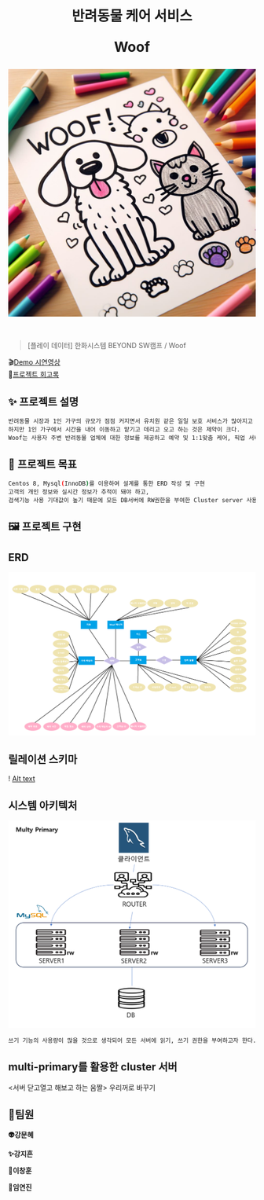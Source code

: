 <h1 align="center">
반려동물 케어 서비스  

Woof </h1>

![Alt text](img/main.jpg)

<div style="text-align: center;">
    <img src=""  style="zoom:76%" align="center"/>
</div>



> [플레이 데이터] 한화시스템 BEYOND SW캠프 / Woof


🎬[Demo 시연영상](https://www.youtube.com/watch?v=dhMrKTwNI8U&lc=UgzCJR3WxkvsckRyyO94AaABAg&ab_channel=%EB%94%B0%EB%9D%BC%ED%95%98%EB%A9%B4%EC%84%9C%EB%B0%B0%EC%9A%B0%EB%8A%94IT)   
📃[프로젝트 회고록](블로그주소)

## ✨ 프로젝트 설명

```sh
반려동물 시장과 1인 가구의 규모가 점점 커지면서 유치원 같은 일일 보호 서비스가 많아지고 있다.
하지만 1인 가구에서 시간을 내어 이동하고 맡기고 데리고 오고 하는 것은 제약이 크다.
Woof는 사용자 주변 반려동물 업체에 대한 정보를 제공하고 예약 및 1:1맞춤 케어, 픽업 서비스를 제공하고자 한다.
```

## 📌 프로젝트 목표

```sh
Centos 8, Mysql(InnoDB)를 이용하여 설계를 통한 ERD 작성 및 구현
고객의 개인 정보와 실시간 정보가 추적이 돼야 하고,
검색기능 사용 기대값이 높기 때문에 모든 DB서버에 RW권한을 부여한 Cluster server 사용
```

## 🖼️ 프로젝트 구현

ERD
------------
![Alt text](img/ERD.png)

릴레이션 스키마
------------
! [Alt text](<img/릴레이션 스키마.png>)

시스템 아키텍처
-------------
![Alt text](<img/시스템 아키텍처.png>)
```sh
쓰기 기능의 사용량이 많을 것으로 생각되어 모든 서버에 읽기, 쓰기 권한을 부여하고자 한다.
```

multi-primary를 활용한 cluster 서버
-----------------------------------------
<서버 닫고열고 해보고 하는 움짤>
우리꺼로 바꾸기

## 🙂팀원

**👽️강문혜**

**✨강지흔**

**🚀이창훈**

**💚임연진**

